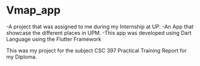 # Vmap_app
-A project that was assigned to me during my Internship at UP.
-An App that showcase the different places in UPM.
-This app was developed using Dart Language using the Flutter Framework

This was my project for the subject CSC 397 Practical Training Report for my Diploma.


